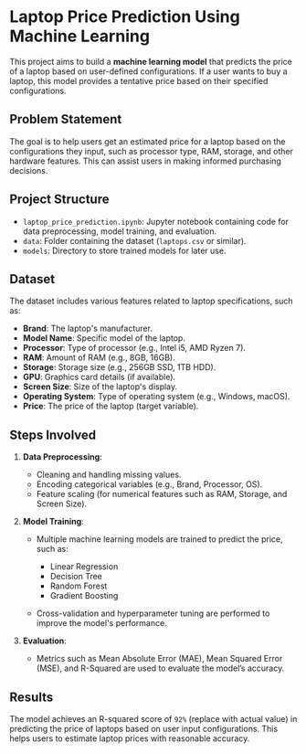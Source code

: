# Laptop Price Prediction Using Machine Learning

This project aims to build a **machine learning model** that predicts the price of a laptop based on user-defined configurations. If a user wants to buy a laptop, this model provides a tentative price based on their specified configurations.

## Problem Statement
The goal is to help users get an estimated price for a laptop based on the configurations they input, such as processor type, RAM, storage, and other hardware features. This can assist users in making informed purchasing decisions.

## Project Structure
- `laptop_price_prediction.ipynb`: Jupyter notebook containing code for data preprocessing, model training, and evaluation.
- `data`: Folder containing the dataset (`laptops.csv` or similar).
- `models`: Directory to store trained models for later use.

## Dataset
The dataset includes various features related to laptop specifications, such as:
- **Brand**: The laptop's manufacturer.
- **Model Name**: Specific model of the laptop.
- **Processor**: Type of processor (e.g., Intel i5, AMD Ryzen 7).
- **RAM**: Amount of RAM (e.g., 8GB, 16GB).
- **Storage**: Storage size (e.g., 256GB SSD, 1TB HDD).
- **GPU**: Graphics card details (if available).
- **Screen Size**: Size of the laptop's display.
- **Operating System**: Type of operating system (e.g., Windows, macOS).
- **Price**: The price of the laptop (target variable).

## Steps Involved
1. **Data Preprocessing**:
   - Cleaning and handling missing values.
   - Encoding categorical variables (e.g., Brand, Processor, OS).
   - Feature scaling (for numerical features such as RAM, Storage, and Screen Size).

2. **Model Training**:
   - Multiple machine learning models are trained to predict the price, such as:
     - Linear Regression
     - Decision Tree
     - Random Forest
     - Gradient Boosting

   - Cross-validation and hyperparameter tuning are performed to improve the model's performance.

3. **Evaluation**:
   - Metrics such as Mean Absolute Error (MAE), Mean Squared Error (MSE), and R-Squared are used to evaluate the model’s accuracy.

## Results
The model achieves an R-squared score of `92%` (replace with actual value) in predicting the price of laptops based on user input configurations. This helps users to estimate laptop prices with reasonable accuracy.


